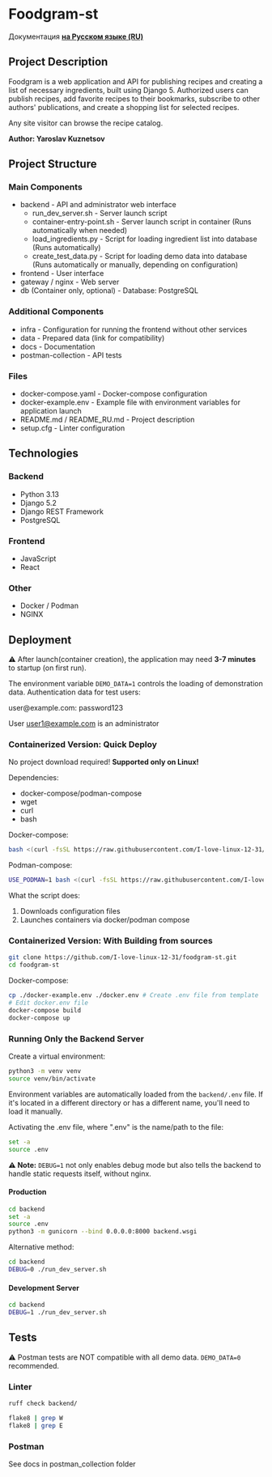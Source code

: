 # Foodgram-st
Документация [**на Русском языке (RU)**](https://github.com/I-love-linux-12-31/foodgram-st/blob/main/README_RU.md)
## Project Description

Foodgram is a web application and API for publishing recipes and creating a list of necessary ingredients, built using Django 5. 
Authorized users can publish recipes, add favorite recipes to their bookmarks, 
subscribe to other authors' publications, and create a shopping list for selected recipes.

Any site visitor can browse the recipe catalog.

**Author: Yaroslav Kuznetsov**

## Project Structure

### Main Components
* backend - API and administrator web interface
  * run_dev_server.sh - Server launch script
  * container-entry-point.sh - Server launch script in container (Runs automatically when needed)
  * load_ingredients.py - Script for loading ingredient list into database (Runs automatically)
  * create_test_data.py - Script for loading demo data into database (Runs automatically or manually, depending on configuration)
* frontend - User interface
* gateway / nginx - Web server
* db (Container only, optional) - Database: PostgreSQL

### Additional Components
* infra - Configuration for running the frontend without other services
* data - Prepared data (link for compatibility)
* docs - Documentation
* postman-collection - API tests

### Files
* docker-compose.yaml - Docker-compose configuration
* docker-example.env - Example file with environment variables for application launch
* README.md / README_RU.md - Project description
* setup.cfg - Linter configuration

## Technologies
### Backend
* Python 3.13
* Django 5.2
* Django REST Framework
* PostgreSQL

### Frontend
* JavaScript
* React

### Other
* Docker / Podman
* NGINX

## Deployment

⚠️ After launch(container creation), the application may need **3-7 minutes** to startup (on first run).

The environment variable ``DEMO_DATA=1`` controls the loading of demonstration data.
Authentication data for test users:

user<int>@example.com: password123

User user1@example.com is an administrator

### Containerized Version: Quick Deploy
No project download required!
**Supported only on Linux!**

Dependencies:
* docker-compose/podman-compose
* wget
* curl
* bash

Docker-compose:
```bash
bash <(curl -fsSL https://raw.githubusercontent.com/I-love-linux-12-31/foodgram-st/refs/heads/main/fast_deploy.sh)
```
Podman-compose:
```bash
USE_PODMAN=1 bash <(curl -fsSL https://raw.githubusercontent.com/I-love-linux-12-31/foodgram-st/refs/heads/main/fast_deploy.sh)
```

What the script does:
1) Downloads configuration files
2) Launches containers via docker/podman compose

### Containerized Version: With Building from sources
```bash
git clone https://github.com/I-love-linux-12-31/foodgram-st.git
cd foodgram-st
```

Docker-compose:
```bash
cp ./docker-example.env ./docker.env # Create .env file from template
# Edit docker.env file 
docker-compose build 
docker-compose up
```

### Running Only the Backend Server
Create a virtual environment:
```bash
python3 -m venv venv
source venv/bin/activate
```

Environment variables are automatically loaded from the ``backend/.env`` file.
If it's located in a different directory or has a different name, you'll need to load it manually.

Activating the .env file, where ".env" is the name/path to the file:
```bash
set -a
source .env
```

**⚠️ Note:** ``DEBUG=1`` not only enables debug mode but also tells the backend to handle static requests itself, without nginx.

#### Production
```bash
cd backend
set -a
source .env
python3 -m gunicorn --bind 0.0.0.0:8000 backend.wsgi
```

Alternative method:
```bash
cd backend
DEBUG=0 ./run_dev_server.sh
```

#### Development Server
```bash
cd backend
DEBUG=1 ./run_dev_server.sh
```

## Tests
⚠️ Postman tests are NOT compatible with all demo data. ``DEMO_DATA=0`` recommended.    
### Linter
```bash
ruff check backend/
```

```bash
flake8 | grep W
flake8 | grep E
```

### Postman
See docs in postman_collection folder

